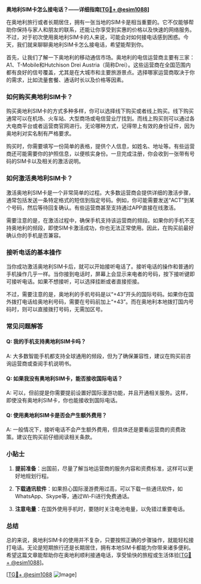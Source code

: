 **奥地利SIM卡怎么接电话？——详细指南[[TG💪+ @esim1088](https://t.me/s/esim1088)]**

在奥地利旅行或者长期居住，拥有一张当地的SIM卡是相当重要的。它不仅能够帮助你保持与家人和朋友的联系，还能让你享受到实惠的价格以及快速的网络服务。不过，对于初次使用奥地利SIM卡的人来说，可能会对如何接电话感到困惑。今天，我们就来聊聊奥地利SIM卡怎么接电话，希望能帮到你。

首先，让我们了解一下奥地利的移动通信市场。奥地利的电信运营商主要有三家：A1、T-Mobile和Hutchison Drei Austria（简称Drei）。这些运营商在全国范围内都有良好的信号覆盖，尤其是在大城市和主要旅游景点。选择哪家运营商取决于你的需求，比如流量套餐、通话时长以及价格等因素。

### 如何购买奥地利SIM卡？

购买奥地利SIM卡的方式多种多样，你可以选择线下购买或者线上购买。线下购买通常可以在机场、火车站、大型商场或电信营业厅找到。而线上购买则可以通过各大电商平台或者运营商官网进行。无论哪种方式，记得带上有效的身份证件，因为奥地利对实名制有严格要求。

购买时，你需要填写一份简单的表格，提供个人信息，如姓名、地址等。有些运营商还可能需要你的护照信息，以便核实身份。一旦完成注册，你会收到一张带有号码的SIM卡以及相关的激活说明。

### 如何激活奥地利SIM卡？

激活奥地利SIM卡是一个非常简单的过程。大多数运营商会提供详细的激活步骤，通常包括发送一条特定格式的短信到指定号码。例如，你可能需要发送“ACT”到某个号码，然后等待回复确认。有些运营商甚至支持通过APP直接在线激活。

需要注意的是，在激活过程中，确保手机支持该运营商的频段。如果你的手机不支持奥地利的频段，即使SIM卡激活成功，你也无法正常使用。因此，在购买前最好确认你的手机是否兼容。

### 接听电话的基本操作

当你成功激活奥地利SIM卡后，就可以开始接听电话了。接听电话的操作和普通的手机操作几乎一样。当你接到电话时，屏幕上会显示来电者的号码，按下接听键即可接听电话。如果不想接听，可以选择挂断或者直接拒接。

不过，需要注意的是，奥地利的手机号码是以“+43”开头的国际号码。如果你在国外拨打电话给奥地利号码，需要在号码前加上“+43”。而在奥地利本地拨打国内号码时，则可以直接拨打号码，无需加区号。

### 常见问题解答

#### Q: 我的手机支持奥地利SIM卡吗？
A: 大多数智能手机都支持全球通用的频段，但为了确保兼容性，建议在购买前咨询运营商或查阅手机说明书。

#### Q: 如果我没有奥地利SIM卡，能否接收国际电话？
A: 可以，但前提是你需要提前设置好国际漫游功能，并且开通相关服务。这样，即使没有奥地利SIM卡，你也能接收到国际电话。

#### Q: 使用奥地利SIM卡是否会产生额外费用？
A: 一般情况下，接听电话不会产生额外费用，但具体还是要看运营商的资费政策。建议在购买前仔细阅读相关条款。

### 小贴士

1. **提前准备**：出国前，尽量了解当地运营商的服务内容和资费标准，这样可以更好地规划行程。
   
2. **下载通讯软件**：如果担心国际漫游费用过高，可以下载一些通讯软件，如WhatsApp、Skype等，通过Wi-Fi进行免费通话。

3. **注意电量**：在国外使用手机时，要随时关注电池电量，以免错过重要电话。

### 总结

总的来说，奥地利SIM卡的使用并不复杂，只要按照正确的步骤操作，就能轻松接打电话。无论是短期旅行还是长期居住，拥有本地SIM卡都能为你带来诸多便利。希望这篇文章能帮助你在奥地利顺利接通电话，享受愉快的旅程或生活体验[[TG💪+ @esim1088](https://t.me/s/esim1088)]。

[[TG💪+ @esim1088](https://t.me/s/esim1088) ![Image](https://i.postimg.cc/4NQfJmqS/Snipaste-2025-05-13-00-14-12.png)]